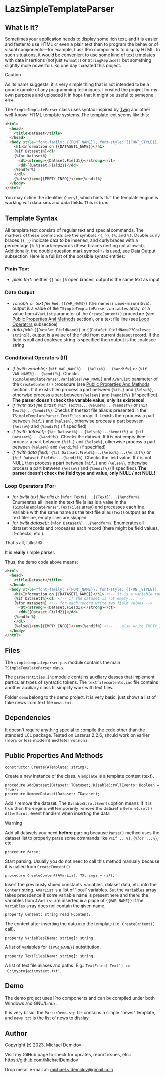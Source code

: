 LazSimpleTemplateParser
=======================

What Is It?
-----------

Sometimes your application needs to display some rich text, and it is easier and faster to use HTML or even a plain text than to program the behavior of visual components—for example, I use IPro components to display HTML. In such situations, it would be convenient to use some kind of text templates with data insertions (not just `Format()` or `StringReplace()` but something slightly more powerful). So one day I created this project.

> [!CAUTION]
> As its name suggests, it is very simple thing that is not intended to be a good example of any programming techniques. I created the project for my own purposes and uploaded it in hope that it might be useful to someone else.

The `SimpleTemplateParser` class uses syntax inspired by [Twig](https://twig.symfony.com) and other well-known HTML template systems. The template text seems like this:

``` html
<html>
  <head>
    <title>Dataset</title>
  </head>
  <body style="font-family: {{FONT_NAME}}; font-style: {{FONT_STYLE}}; font-weight: {{FONT_WEIGHT}}; font-size: {{FONT_SIZE}}pt; color: #{{FONT_COLOR}}; background-color: #{{BACK_COLOR}}">
    <h1>Information on {{DATASET1_NAME}}</h1>
    {%if Dataset1%}<dl>
    {%for Dataset%}
      <dt><strong>{{Dataset.Field1}}</strong></dt>
      <dd>{{Dataset.Field2}}</dd>
    {%endfor%}
    </dl>
    {%else%}<em>{{EMPTY_INFO}}</em>{%endif%}
  </body>
</html>
```

You may notice the identifier `Query1`, which hints that the template engine is working with data sets and data fields. This is true.

Template Syntax
-------------

All template text consists of regular text and special commands. The markers of these commands are the symbols `{{`, `}}`, `{%`, and `%}`. Double curly braces `{{ }}` indicate data to be inserted, and curly braces with a percentage `{% %}` mark keywords (these braces nesting not allowed). Additionally, the double question mark symbol `??` is used, see [Data Output](#data-output) subsection. Here is a full list of the possible syntax entities:

### Plain Text

* *plain text:* neither `{{` nor `{%` open braces, output is the same text as input

### Data Output

* *variable or text file line:* `{{VAR_NAME}}` (the name is case-insensitive), output is a value of the `TSimpleTemplateParser.Variables` array, or a value from `AVarList` parameter of the `CreateContent()` procedure (see [Public Properties And Methods](#public-properties-and-methods) section), or a text file line (see [Loop Operators](#loop-operators-for) subsection)
* *data field:* `{{DataSet.FieldName}}` or `{{DataSet.FieldName??Coalesce string}}`, output is a value of the field from current dataset record. If the field is null and coalesce string is specified then output is the coalesce string

### Conditional Operators (If)

* *if (with variable):* `{%if VAR_NAME%}...{%else%}...{%endif%}` or `{%if VAR_NAME%}...{%endif%}`. Checks `TSimpleTemplateParser.Variables[VAR_NAME]` and `AVarList` parameter of the `CreateContent()` procedure (see [Public Properties And Methods](#public-properties-and-methods) section). If it exists then process a part between `{%if…}` and `{%else%}`, otherwise process a part between `{%else%}` and `{%endif%}` (if specified). **The parser doesn't check the variable value, only its existence!**
* *if (with text file alias):* `{%if Text%}...{%else%}...{%endif%}` or `{%if Text%}...{%endif%}`. Checks if the text file alias is presented in the `TSimpleTemplateParser.TextFiles` array. If it exists then process a part between `{%if…}` and `{%else%}`, otherwise process a part between `{%else%}` and `{%endif%}` (if specified)
* *if (with dataset):* `{%if Dataset%}...{%else%}...{%endif%}` or `{%if Dataset%}...{%endif%}`. Checks the dataset. If it is not empty then process a part between `{%if…}` and `{%else%}`, otherwise process a part between `{%else%}` and `{%endif%}` (if specified)
* *if (with data field):* `{%if Dataset.Field%}...{%else%}...{%endif%}` or `{%if Dataset.Field%}...{%endif%}`. Checks the field value. If it is not NULL then process a part between `{%if…}` and `{%else%}`, otherwise process a part between `{%else%}` and `{%endif%}`  (if specified). **The parser doesn't check the field type and value, only NULL / not NULL!**

### Loop Operators (For)

* *for (with text file alias):* `{%for Text%}...{{Text}}...{%endfor%}`. Enumerates all lines in the text file (alias is a value in the `TSimpleTemplateParser.TextFiles` array) and processes each line. Variable with the same name as the text file alias (`Text`) outputs as the text file line, empty lines are skipped
* *for (with dataset):* `{%for Dataset%}...{%endfor%}`. Enumerates all dataset records and processes each record (there might be field values, if-checks, etc.).

That's all, folks! © 

It is **really** simple parser.

Thus, the demo code above means:

``` html
<html>
  <head>
    <title>Dataset</title>
  </head>
  <body style="font-family: {{FONT_NAME}}; font-style: {{FONT_STYLE}}; font-weight: {{FONT_WEIGHT}}; font-size: {{FONT_SIZE}}pt; color: #{{FONT_COLOR}}; background-color: #{{BACK_COLOR}}"> <!-- substitute font properties, the calling application must specify these values via parser's Variables array-->
    <h1>Information on {{DATASET1_NAME}}</h1> <!-- it is a variable too -->
    {%if Dataset1%}<dl> <!-- if the dataset is not empty... -->
    {%for Dataset%} <!-- for each record write two field values -->
      <dt><strong>{{Dataset.Field1}}</strong></dt>
      <dd>{{Dataset.Field2}}</dd>
    {%endfor%}
    </dl>
    {%else%}<em>{{EMPTY_INFO}}</em>{%endif%} <!-- ...else write EMPTY_INFO variable value instead of the <dl> element -->
  </body>
</html>
```

Files
-----
The `simpletemplateparser.pas` module contains the main `TSimpleTemplateParser` class.

The `parserentities.inc` module contains auxiliary classes that implement particular types of syntactic tokens. The `textfilecontents.inc` file contains another auxiliary class to simplify work with text files.

Folder `demo` belong to the demo project. It is very basic, just shows a list of fake news from text file `news.txt`.

Dependencies
------------
It doesn't require anything special to compile the code other than the standard LCL package. Tested on Lazarus 2.2.6, should work on earlier (more or less modern) and later versions.

Public Properties And Methods
------------

``` delphi
constructor Create(ATemplate: string);
```

Create a new instance of the class. `ATemplate` is a template content (text).

``` delphi
procedure AddDataset(Dataset: TDataset; DisableScrollEvents: Boolean = True);
procedure RemoveDataset(Dataset: TDataset);
```

Add / remove the dataset. The `DisableScrollEvents` option means: if it is true then the engine will temporarily remove the dataset's `BeforeScroll` / `AfterScroll` event handlers when inserting the data.

> [!WARNING]
> Add all datasets you need **before** parsing because `Parse()` method uses the dataset list to properly parse some commands like `{%if ...%}`, `{%for ...%}`, etc.

``` delphi
procedure Parse;
```

Start parsing. Usually you do not need to call this method manually because it is called from `CreateContent()`.

``` delphi
procedure CreateContent(AVarList: TStrings = nil);
```

Insert the previously stored constants, variables, dataset data, etc. into the `Content` string. `AVarList` is a list of 'local' variables. But the `Variables` array takes precedence if some variable name is present here and there: the variables from `AVarList` are inserted in a place of `{{VAR_NAME}}` if the `Variables` array does not contain the given name.

``` delphi
property Content: string read FContent;
```

The content after inserting the data into the template (i.e. `CreateContent()` call).

``` delphi
property Variables[Name: string]: string;
```

A list of variables for `{{VAR_NAME}}` substitution.

``` delphi
property TextFiles[Name: string]: string;
```

A list of text file aliases and paths. E.g.: `TextFiles['Text'] := 'C:\myproject\mytext.txt'`.

Demo
----
The demo project uses IPro components and can be compiled under both Windows and GNU/Linux.

It is very basic: the `ParserDemo.stp` file contains a simple "news" template, and `news.txt` is the list of news to display. 

Author
------
Copyright (c) 2023, Michael Demidov

Visit my GitHub page to check for updates, report issues, etc.: https://github.com/MichaelDemidov

Drop me an e-mail at: michael.v.demidov@gmail.com
